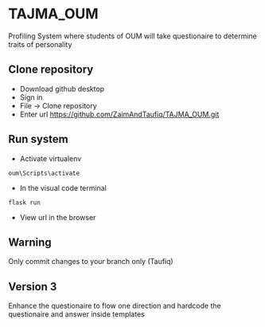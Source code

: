 # TAJMA_OUM
Profiling System where students of OUM will take questionaire to determine traits of personality


## Clone repository
- Download github desktop
- Sign in 
- File -> Clone repository
- Enter url https://github.com/ZaimAndTaufiq/TAJMA_OUM.git

## Run system
- Activate virtualenv
```
oum\Scripts\activate
```
- In the visual code terminal 
```
flask run
```

- View url in the browser

## Warning
Only commit changes to your branch only (Taufiq)

## Version 3
Enhance the questionaire to flow one direction and hardcode the questionaire and answer inside templates
